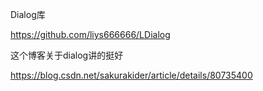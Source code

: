 Dialog库

https://github.com/liys666666/LDialog





这个博客关于dialog讲的挺好

https://blog.csdn.net/sakurakider/article/details/80735400